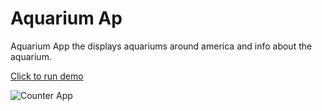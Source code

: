 # Aquarium Ap

Aquarium App the displays aquariums around america and info about the aquarium.

[Click to run demo](https://aquarium-blog-appjh.web.app/)

![Counter App](https://i.imgur.com/sB1IFm3.png)
